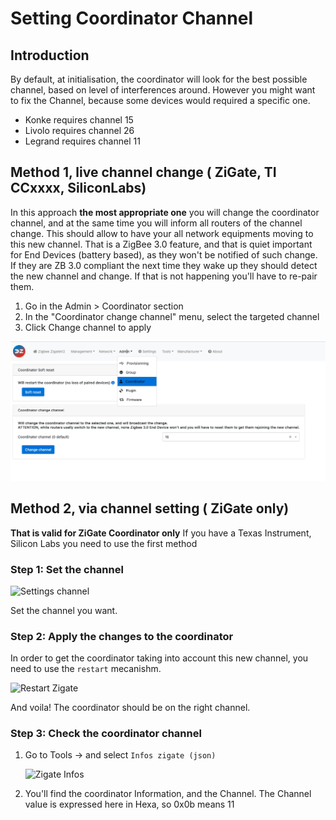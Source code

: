 # Setting Coordinator Channel

## Introduction

By default, at initialisation, the coordinator will look for the best possible channel, based on level of interferences around.
However you might want to fix the Channel, because some devices would required a specific one.

* Konke requires channel 15
* Livolo requires channel 26
* Legrand requires channel 11

## Method 1, live channel change ( ZiGate, TI CCxxxx, SiliconLabs)

In this approach __the most appropriate one__ you will change the coordinator channel, and at the same time you will inform all routers of the channel change. This should allow to have your all network equipments moving to this new channel.
That is a ZigBee 3.0 feature, and that is quiet important for End Devices (battery based), as they won't be notified of such change. If they are ZB 3.0 compliant the next time they wake up they should detect the new channel and change. If that is not happening you'll have to re-pair them.

1. Go in the Admin > Coordinator section
1. In the "Coordinator change channel" menu, select the targeted channel
1. Click Change channel to apply

![HowTo Change ZigBee Channel](Images/EN_Channel_change.png)

## Method 2, via channel setting ( ZiGate only)

__That is valid for ZiGate Coordinator only__ If you have a Texas Instrument, Silicon Labs you need to use the first method

### Step 1: Set the channel

![Settings channel](../Images/Channel_setting.png)

Set the channel you want.

### Step 2: Apply the changes to the coordinator

In order to get the coordinator taking into account this new channel, you need to use the `restart` mecanishm.

![Restart Zigate](../Images/Restart_Zigate.png)

And voila! The coordinator should be on the right channel.

### Step 3: Check the coordinator channel

1. Go to Tools -> and select `Infos zigate (json)`

    ![Zigate Infos](../Images/Zigate_Infos.png)

1. You'll find the coordinator Information, and the Channel.
    The Channel value is expressed here in Hexa, so 0x0b means 11
